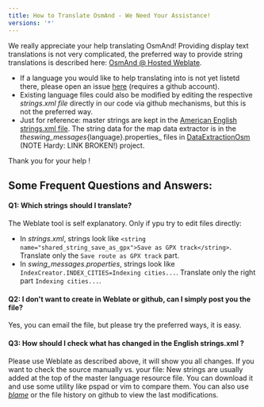 ```yaml
---
title: How to Translate OsmAnd - We Need Your Assistance!
versions: '*'
---
```

We really appreciate your help translating OsmAnd! Providing display text translations is not very complicated, the preferred way to provide string translations is described here: [OsmAnd @ Hosted Weblate](https://hosted.weblate.org/projects/osmand/).

* If a language you would like to help translating into is not yet listetd there, please open an issue [here](https://github.com/osmandapp/Osmand/issues) (requires a github account).
* Existing language files could also be modified by editing the respective _strings.xml file_ directly in our code via github mechanisms, but this is not the preferred way.
* Just for reference: master strings are kept in the [American English strings.xml file](https://github.com/osmandapp/Osmand/blob/master/OsmAnd/res/values/strings.xml). The string data for the map data extractor is in the _theswing_messages_{language}.properties_ files in [DataExtractionOsm](https://github.com/osmandapp/Osmand/tree/master/DataExtractionOSM/src/net/osmand/swing) (NOTE Hardy: LINK BROKEN!) project.

Thank you for your help !

## Some Frequent Questions and Answers:

#### Q1: Which strings should I translate?
The Weblate tool is self explanatory. Only if ypu try to edit files directly:
* In _strings.xml_, strings look like `<string name="shared_string_save_as_gpx">Save as GPX track</string>`. Translate only the `Save route as GPX track` part.
* In _swing_messages.properties_, strings look like `IndexCreator.INDEX_CITIES=Indexing cities...`. Translate only the right part `Indexing cities...`. 

#### Q2: I don't want to create in Weblate or github, can I simply post you the file?
Yes, you can email the file, but please try the preferred ways, it is easy.

#### Q3: How should I check what has changed in the __English strings.xml__ ?
Please use Weblate as described above, it will show you all changes. If you want to check the source manually vs. your file: New strings are usually added at the top of the master language resource file. You can download it and use some utility like pspad or vim to compare them. You can also use *[blame](https://github.com/osmandapp/Osmand/blame/master/OsmAnd/res/values/strings.xml)* or the file history on github to view the last modifications.
